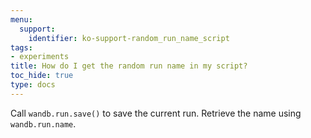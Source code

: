 ```yaml
---
menu:
  support:
    identifier: ko-support-random_run_name_script
tags:
- experiments
title: How do I get the random run name in my script?
toc_hide: true
type: docs
---
```


Call `wandb.run.save()` to save the current run. Retrieve the name using `wandb.run.name`.
